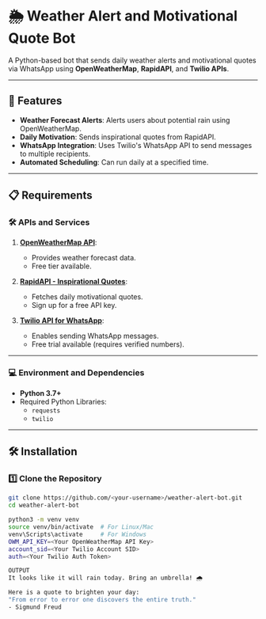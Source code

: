 # 🌦️ Weather Alert and Motivational Quote Bot

A Python-based bot that sends daily weather alerts and motivational quotes via WhatsApp using **OpenWeatherMap**, **RapidAPI**, and **Twilio APIs**.

---

## 🚀 Features

- **Weather Forecast Alerts**: Alerts users about potential rain using OpenWeatherMap.
- **Daily Motivation**: Sends inspirational quotes from RapidAPI.
- **WhatsApp Integration**: Uses Twilio's WhatsApp API to send messages to multiple recipients.
- **Automated Scheduling**: Can run daily at a specified time.

---

## 📋 Requirements

### 🛠️ APIs and Services

1. **[OpenWeatherMap API](https://openweathermap.org/api)**:
   - Provides weather forecast data.
   - Free tier available.

2. **[RapidAPI - Inspirational Quotes](https://rapidapi.com/)**:
   - Fetches daily motivational quotes.
   - Sign up for a free API key.

3. **[Twilio API for WhatsApp](https://www.twilio.com/whatsapp)**:
   - Enables sending WhatsApp messages.
   - Free trial available (requires verified numbers).

---

### 💻 Environment and Dependencies

- **Python 3.7+**
- Required Python Libraries:
  - `requests`
  - `twilio`

---

## 🛠️ Installation

### 1️⃣ Clone the Repository
```bash
git clone https://github.com/<your-username>/weather-alert-bot.git
cd weather-alert-bot

python3 -m venv venv
source venv/bin/activate  # For Linux/Mac
venv\Scripts\activate     # For Windows
OWM_API_KEY=<Your OpenWeatherMap API Key>
account_sid=<Your Twilio Account SID>
auth=<Your Twilio Auth Token>

OUTPUT
It looks like it will rain today. Bring an umbrella! 🌧

Here is a quote to brighten your day:
"From error to error one discovers the entire truth."
- Sigmund Freud

